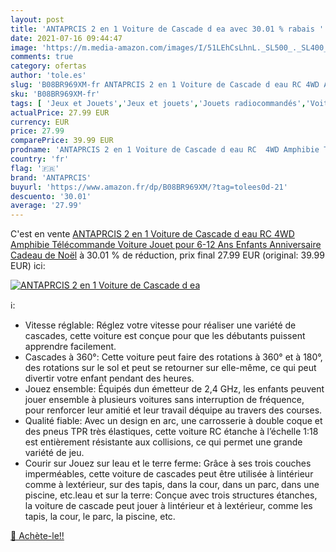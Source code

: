 ```yaml
---
layout: post
title: 'ANTAPRCIS 2 en 1 Voiture de Cascade d ea avec 30.01 % rabais '
date: 2021-07-16 09:44:47
image: 'https://m.media-amazon.com/images/I/51LEhCsLhnL._SL500_._SL400_.jpg'
comments: true
category: ofertas
author: 'tole.es'
slug: 'B08BR969XM-fr ANTAPRCIS 2 en 1 Voiture de Cascade d eau RC 4WD Amphibie...'
sku: 'B08BR969XM-fr'
tags: [ 'Jeux et Jouets','Jeux et jouets','Jouets radiocommandés','Voitures radiocommandées','Véhicules miniatures radiocommandés','Véhicules pour enfants','Véhicules à moteur radiocommandés','antaprcis', ]
actualPrice: 27.99 EUR
currency: EUR
price: 27.99
comparePrice: 39.99 EUR
prodname: 'ANTAPRCIS 2 en 1 Voiture de Cascade d eau RC  4WD Amphibie Télécommande Voiture Jouet pour 6-12 Ans Enfants Anniversaire Cadeau de Noël'
country: 'fr'
flag: '🇫🇷'
brand: 'ANTAPRCIS'
buyurl: 'https://www.amazon.fr/dp/B08BR969XM/?tag=tolees0d-21'
descuento: '30.01'
average: '27.99'
---
```


C'est en vente [ANTAPRCIS 2 en 1 Voiture de Cascade d eau RC  4WD Amphibie Télécommande Voiture Jouet pour 6-12 Ans Enfants Anniversaire Cadeau de Noël](https://www.amazon.fr/dp/B08BR969XM/?tag=tolees0d-21)  à  30.01 % de réduction, prix final  27.99 EUR (original: 39.99 EUR) ici:

[![ANTAPRCIS 2 en 1 Voiture de Cascade d ea](https://m.media-amazon.com/images/I/51LEhCsLhnL._SL500_._SL400_.jpg)](https://www.amazon.fr/dp/B08BR969XM/?tag=tolees0d-21)

ℹ️:

- Vitesse réglable: Réglez votre vitesse pour réaliser une variété de cascades, cette voiture est conçue pour que les débutants puissent apprendre facilement.
- Cascades à 360°: Cette voiture peut faire des rotations à 360° et à 180°, des rotations sur le sol et peut se retourner sur elle-même, ce qui peut divertir votre enfant pendant des heures.
- Jouez ensemble: Équipés dun émetteur de 2,4 GHz, les enfants peuvent jouer ensemble à plusieurs voitures sans interruption de fréquence, pour renforcer leur amitié et leur travail déquipe au travers des courses.
- Qualité fiable: Avec un design en arc, une carrosserie à double coque et des pneus TPR très élastiques, cette voiture RC étanche à l’échelle 1:18 est entièrement résistante aux collisions, ce qui permet une grande variété de jeu.
- Courir sur Jouez sur leau et le terre ferme: Grâce à ses trois couches imperméables, cette voiture de cascades peut être utilisée à lintérieur comme à lextérieur, sur des tapis, dans la cour, dans un parc, dans une piscine, etc.leau et sur la terre: Conçue avec trois structures étanches, la voiture de cascade peut jouer à lintérieur et à lextérieur, comme les tapis, la cour, le parc, la piscine, etc.

[🛒 Achète-le!!](https://www.amazon.fr/dp/B08BR969XM/?tag=tolees0d-21)
